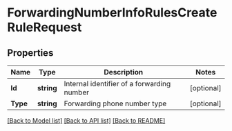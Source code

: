# ForwardingNumberInfoRulesCreateRuleRequest

## Properties

Name | Type | Description | Notes
------------ | ------------- | ------------- | -------------
**Id** | **string** | Internal identifier of a forwarding number | [optional] 
**Type** | **string** | Forwarding phone number type | [optional] 

[[Back to Model list]](../README.md#documentation-for-models) [[Back to API list]](../README.md#documentation-for-api-endpoints) [[Back to README]](../README.md)


